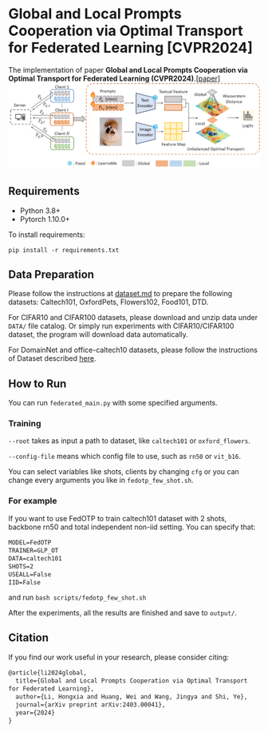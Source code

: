 # Global and Local Prompts Cooperation via Optimal Transport for Federated Learning [CVPR2024]
The implementation of paper **Global and Local Prompts Cooperation via Optimal Transport for Federated Learning (CVPR2024)**.[[paper]](https://arxiv.org/pdf/2403.00041.pdf)
![FedOTP-pipeline](FedOTP-pipeline.png "FedOTP-pipeline")

## Requirements
- Python 3.8+
- Pytorch 1.10.0+

To install requirements:
```
pip install -r requirements.txt
```

## Data Preparation
Please follow the instructions at [dataset.md](dataset.md) to prepare the following datasets: Caltech101, OxfordPets, Flowers102, Food101, DTD.

For CIFAR10 and CIFAR100 datasets, please download and unzip data under `DATA/` file catalog. Or simply run experiments with CIFAR10/CIFAR100 dataset, the program will download data automatically.

For DomainNet and office-caltech10 datasets, please follow the instructions of Dataset described [here](https://github.com/med-air/FedBN/blob/master/README.md). 

## How to Run

You can run `federated_main.py` with some specified arguments.

### Training

`--root` takes as input a path to dataset, like `caltech101` or `oxford_flowers`.

`--config-file` means which config file to use, such as `rn50` or `vit_b16`.

You can select variables like shots, clients by changing `cfg` or you can change every arguments you like in `fedotp_few_shot.sh`.

### For example
If you want to use FedOTP to train caltech101 dataset with 2 shots, backbone rn50 and total independent non-iid setting.
You can specify that:
```
MODEL=FedOTP
TRAINER=GLP_OT
DATA=caltech101
SHOTS=2
USEALL=False
IID=False
```
and run `bash scripts/fedotp_few_shot.sh`

After the experiments, all the results are finished and save to `output/`.

## Citation
If you find our work useful in your research, please consider citing:
```
@article{li2024global,
  title={Global and Local Prompts Cooperation via Optimal Transport for Federated Learning},
  author={Li, Hongxia and Huang, Wei and Wang, Jingya and Shi, Ye},
  journal={arXiv preprint arXiv:2403.00041},
  year={2024}
}
```
